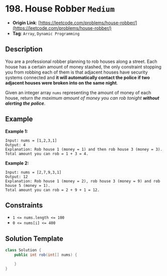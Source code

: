# 198. House Robber `Medium`

- **Origin Link**: [https://leetcode.com/problems/house-robber/](https://leetcode.com/problems/house-robber/)
- **Tag**: `Array`, `Dynamic Programming`

## Description

You are a professional robber planning to rob houses along a street. Each house has a certain amount of money stashed, the only constraint stopping you from robbing each of them is that adjacent houses have security systems connected and **it will automatically contact the police if two adjacent houses were broken into on the same night**.

Given an integer array `nums` representing the amount of money of each house, return *the maximum amount of money you can rob tonight **without alerting the police***.


## Example

**Example 1:**

```
Input: nums = [1,2,3,1]
Output: 4
Explanation: Rob house 1 (money = 1) and then rob house 3 (money = 3).
Total amount you can rob = 1 + 3 = 4.
```

**Example 2:**

```
Input: nums = [2,7,9,3,1]
Output: 12
Explanation: Rob house 1 (money = 2), rob house 3 (money = 9) and rob house 5 (money = 1).
Total amount you can rob = 2 + 9 + 1 = 12.
```


## Constraints

- `1 <= nums.length <= 100`
- `0 <= nums[i] <= 400`


## Solution Template

```java
class Solution {
    public int rob(int[] nums) {

    }
}
```
